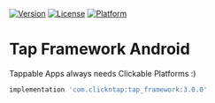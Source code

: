 [![Version](https://api.clickntap.com/3.0.0/Tap%20Framework%20Android.svg)](https://search.maven.org/artifact/com.clickntap/tap_framework/)
[![License](https://api.clickntap.com/MIT/License.svg)](https://search.maven.org/artifact/com.clickntap/tap_framework/)
[![Platform](https://api.clickntap.com/Google%20Android/Platform.svg)](https://search.maven.org/artifact/com.clickntap/tap_framework/)

# Tap Framework Android
Tappable Apps always needs Clickable Platforms :)

```gradle
implementation 'com.clickntap:tap_framework:3.0.0'
```
